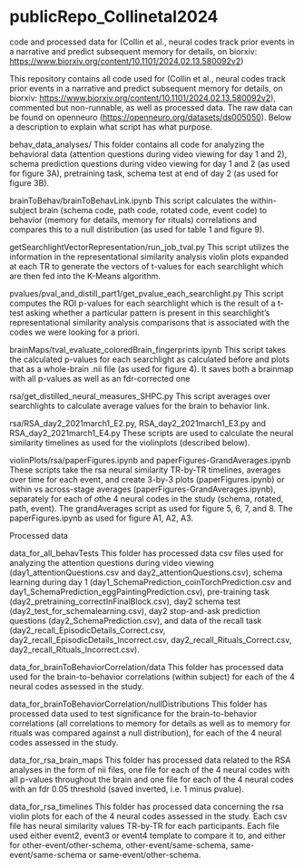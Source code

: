 # publicRepo_Collinetal2024
code and processed data for (Collin et al., neural codes track prior events in a narrative and predict subsequent memory for details, on biorxiv: https://www.biorxiv.org/content/10.1101/2024.02.13.580092v2)

This repository contains all code used for (Collin et al., neural codes track prior events in a narrative and predict subsequent memory for details, on biorxiv: https://www.biorxiv.org/content/10.1101/2024.02.13.580092v2), commented but non-runnable, as well as processed data. The raw data can be found on openneuro (https://openneuro.org/datasets/ds005050). Below a description to explain what script has what purpose. 

behav_data_analyses/
This folder contains all code for analyzing the behavioral data (attention questions during video viewing for day 1 and 2), schema prediction questions during video viewing for day 1 and 2 (as used for figure 3A), pretraining task, schema test at end of day 2 (as used for figure 3B).

brainToBehav/brainToBehavLink.ipynb
This script calculates the within-subject brain (schema code, path code, rotated code, event code) to behavior (memory for details, memory for rituals) correlations and compares this to a null distribution (as used for table 1 and figure 9).

getSearchlightVectorRepresentation/run_job_tval.py
This script utilizes the information in the representational similarity analysis violin plots expanded at each TR to generate the vectors of t-values for each searchlight which are then fed into the K-Means algorithm.

pvalues/pval_and_distill_part1/get_pvalue_each_searchlight.py
This script computes the ROI p-values for each searchlight which is the result of a t-test asking whether a particular pattern is present in this searchlight’s representational similarity analysis comparisons that is associated with the codes we were looking for a priori.

brainMaps/tval_evaluate_coloredBrain_fingerprints.ipynb
This script takes the calculated p-values for each searchlight as calculated before and plots that as a whole-brain .nii file (as used for figure 4). It saves both a brainmap with all p-values as well as an fdr-corrected one

rsa/get_distilled_neural_measures_SHPC.py
This script averages over searchlights to calculate average values for the brain to behavior link.

rsa/RSA_day2_2021march1_E2.py, RSA_day2_2021march1_E3.py and RSA_day2_2021march1_E4.py
These scripts are used to calculate the neural similarity timelines as used for the violinplots (described below). 

violinPlots/rsa/paperFigures.ipynb and paperFigures-GrandAverages.ipynb
These scripts take the rsa neural similarity TR-by-TR timelines, averages over time for each event, and create 3-by-3 plots (paperFigures.ipynb) or within vs across-stage averages (paperFigures-GrandAverages.ipynb), separately for each of othe 4 neural codes in the study (schema, rotated, path, event). The grandAverages script as used for figure 5, 6, 7, and 8. The paperFigures.ipynb as used for figure A1, A2, A3.

Processed data

data_for_all_behavTests
This folder has processed data csv files used for analyzing the attention questions during video viewing (day1_attentionQuestions.csv and day2_attentionQuestions.csv), schema learning during day 1 (day1_SchemaPrediction_coinTorchPrediction.csv and day1_SchemaPrediction_eggPaintingPrediction.csv), pre-training task (day2_pretraining_correctInFinalBlock.csv), day2 schema test (day2_test_for_schemalearning.csv), day2 stop-and-ask prediction questions (day2_SchemaPrediction.csv), and data of the recall task (day2_recall_EpisodicDetails_Correct.csv, day2_recall_EpisodicDetails_Incorrect.csv, day2_recall_Rituals_Correct.csv, day2_recall_Rituals_Incorrect.csv).

data_for_brainToBehaviorCorrelation/data
This folder has processed data used for the brain-to-behavior correlations (within subject) for each of the 4 neural codes assessed in the study.

data_for_brainToBehaviorCorrelation/nullDistributions
This folder has processed data used to test significance for the brain-to-behavior correlations (all correlations to memory for details as well as to memory for rituals was compared against a null distribution), for each of the 4 neural codes assessed in the study.

data_for_rsa_brain_maps
This folder has processed data related to the RSA analyses in the form of nii files, one file for each of the 4 neural codes with all p-values throughout the brain and one file for each of the 4 neural codes with an fdr 0.05 threshold (saved inverted, i.e. 1 minus pvalue).

data_for_rsa_timelines
This folder has processed data concerning the rsa violin plots for each of the 4 neural codes assessed in the study. Each csv file has neural similarity values TR-by-TR for each participants. Each file used either event2, event3 or event4 template to compare it to, and either for other-event/other-schema, other-event/same-schema, same-event/same-schema or same-event/other-schema. 
